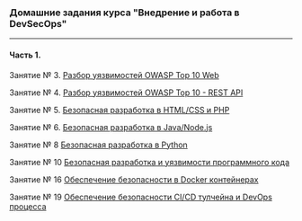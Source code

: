 ### Домашние задания курса "Внедрение и работа в DevSecOps"

------

#### Часть 1.

Занятие № 3. [Разбор уязвимостей OWASP Top 10 Web](https://github.com/skushnerchuk/devsecops/tree/master/month-1/03)

Занятие № 4. [Разбор уязвимостей OWASP Top 10 - REST API](https://github.com/skushnerchuk/devsecops/tree/master/month-1/04)

Занятие № 5. [Безопасная разработка в HTML/CSS и PHP](https://github.com/skushnerchuk/devsecops/tree/master/month-1/05)

Занятие № 6. [Безопасная разработка в Java/Node.js](https://github.com/skushnerchuk/devsecops/tree/master/month-1/06)

Занятие № 8 [Безопасная разработка в Python](https://github.com/skushnerchuk/devsecops/tree/master/month-2/08)

Занятие № 10 [Безопасная разработка и уязвимости программного кода](https://github.com/skushnerchuk/devsecops/tree/master/month-2/10)

Занятие № 16 [Обеспечение безопасности в Docker контейнерах](https://github.com/skushnerchuk/devsecops/tree/master/month-3/15)

Занятие № 19 [Обеспечение безопасности CI/CD тулчейна и DevOps процесса](https://github.com/skushnerchuk/devsecops/tree/master/month-3/19)
